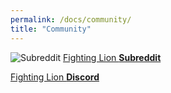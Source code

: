 ```yaml
---
permalink: /docs/community/
title: "Community"
---
```


![Subreddit](/assets/images/community.png/)
[Fighting Lion **Subreddit**](https://www.reddit.com/r/FightingLion/)

[Fighting Lion **Discord**](https://discord.gg/ejv9t2P)
